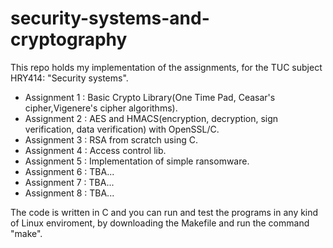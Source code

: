 # security-systems-and-cryptography
This repo holds my implementation of the assignments, for the TUC subject HRY414: "Security systems".

- Assignment 1 : Basic Crypto Library(One Time Pad, Ceasar's cipher,Vigenere's cipher algorithms).
- Assignment 2 : AES and HMACS(encryption, decryption, sign verification, data verification) with OpenSSL/C.
- Assignment 3 : RSA from scratch using C.
- Assignment 4 : Access control lib.
- Assignment 5 : Implementation of simple ransomware.
- Assignment 6 : TBA...
- Assignment 7 : TBA...
- Assignment 8 : TBA...

The code is written in C and you can run and test the programs in any kind of Linux enviroment, by downloading the Makefile and run the command "make".
